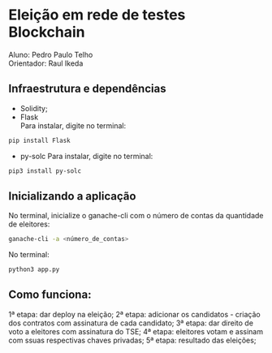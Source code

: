 # Eleição em rede de testes Blockchain
Aluno: Pedro Paulo Telho <br/>
Orientador: Raul Ikeda <br/>

## Infraestrutura e dependências

- Solidity; <br/>
- Flask <br/>
Para instalar, digite no terminal: <br/>
```bash
pip install Flask
```

- py-solc
Para instalar, digite no terminal: <br/>
```bash
pip3 install py-solc
```

## Inicializando a aplicação
No terminal, inicialize o ganache-cli com o número de contas da quantidade de eleitores: <br/>
```bash
ganache-cli -a <número_de_contas>
```
No terminal:
```bash
python3 app.py
```

## Como funciona:
1ª etapa: dar deploy na eleição;
2ª etapa: adicionar os candidatos - criação dos contratos com assinatura de cada candidato;
3ª etapa: dar direito de voto a eleitores com assinatura do TSE;
4ª etapa: eleitores votam e assinam com ssuas respectivas chaves privadas;
5ª etapa: resultado das eleições;
